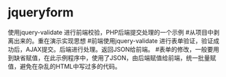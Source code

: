 # jqueryform
使用jquery-validate 进行前端校验，PHP后端提交处理的一个示例
#从项目中剥离出来的。重在演示实现思想
#前端使用jquery-validate 进行表单验证，验证成功后，AJAX提交。后端进行处理。返回JSON给前端。
#表单的修改，一般要用到缺省赋值，在此示例程序中，使用了JSON，由后端赋值给前端，统一批量赋值，避免在杂乱的HTML中写过多的代码。

